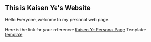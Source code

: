## This is Kaisen Ye's Website
Hello Everyone, welcome to my personal web page. 
<br />
<br />
Here is the link for your reference: [Kaisen Ye Personal Page](https://kaisenye.github.io/index.html)
Template: [template](https://wpriverthemes.com/HTML/drake/home5.html)
<br />
